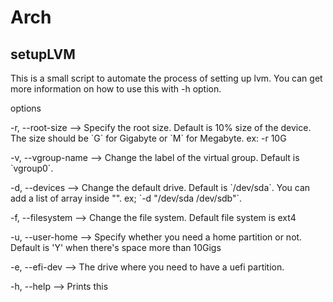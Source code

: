 # Arch

## setupLVM

This is a small script to automate the process of setting up lvm. You can get more information on how to use this with -h option.

options

-r, --root-size --> Specify the root size. Default is 10% size of the device.
		The size should be \`G\` for Gigabyte or \`M\` for Megabyte.
		ex: -r 10G

-v, --vgroup-name --> Change the label of the virtual group. Default is \`vgroup0\`.

-d, --devices --> Change the default drive. Default is \`/dev/sda\`. 
		You can add a list of array inside \"\".
		ex; \`-d \"/dev/sda /dev/sdb\"\`.

-f, --filesystem --> Change the file system. Default file system is ext4

-u, --user-home --> Specify whether you need a home partition or not. Default is 'Y' when there's space more than 10Gigs

-e, --efi-dev	--> The drive where you need to have a uefi partition.

-h, --help --> Prints this
